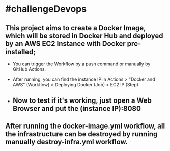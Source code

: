 # #challengeDevops

## This project aims to create a Docker Image, which will be stored in Docker Hub and deployed by an AWS EC2 Instance with Docker pre-installed;

  * You can trigger the Workflow by a push command or manually by GitHub Actions.

  * After running, you can find the instance IP in Actions > "Docker and AWS" (Workflow) > Deploying Docker (Job) > EC2 IP (Step)

* ## Now to test if it's working, just open a Web Browser and put the (instance IP):8080

## After running the docker-image.yml workflow, all the infrastructure can be destroyed by running manually destroy-infra.yml workflow.
